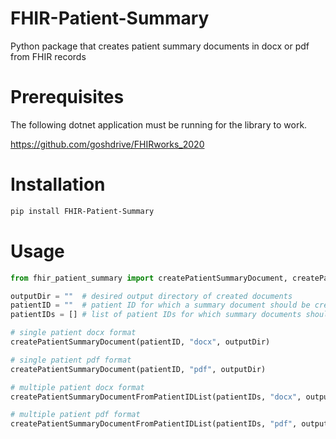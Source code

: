 # FHIR-Patient-Summary
Python package that creates patient summary documents in docx or pdf from FHIR records

# Prerequisites

The following dotnet application must be running for the library to work.

https://github.com/goshdrive/FHIRworks_2020

# Installation

```bash
pip install FHIR-Patient-Summary

```

# Usage

```python
from fhir_patient_summary import createPatientSummaryDocument, createPatientSummaryDocumentFromPatientIDList

outputDir = ""  # desired output directory of created documents
patientID = ""  # patient ID for which a summary document should be created
patientIDs = [] # list of patient IDs for which summary documents should be created

# single patient docx format
createPatientSummaryDocument(patientID, "docx", outputDir)

# single patient pdf format
createPatientSummaryDocument(patientID, "pdf", outputDir)

# multiple patient docx format
createPatientSummaryDocumentFromPatientIDList(patientIDs, "docx", outputDir)

# multiple patient pdf format
createPatientSummaryDocumentFromPatientIDList(patientIDs, "pdf", outputDir)

```
